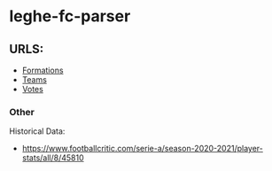 # leghe-fc-parser

## URLS:

- [Formations](https://www.fantacalcio.it/probabili-formazioni-serie-a)
- [Teams](https://leghe.fantacalcio.it/ziero-tituli/rose)
- [Votes](https://www.fantacalcio.it/voti-fantacalcio-serie-a/2021-22/1)

### Other

Historical Data:

- https://www.footballcritic.com/serie-a/season-2020-2021/player-stats/all/8/45810
